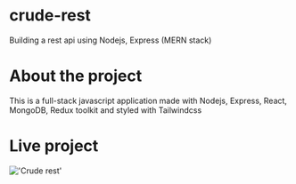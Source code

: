 # crude-rest
Building a rest api using Nodejs, Express (MERN stack)
# About the project
This is a full-stack javascript application made with Nodejs, Express, React, MongoDB,
Redux toolkit and styled with Tailwindcss
# Live project
!['Crude rest'](https://crude-rest-api.onrender.com/)
